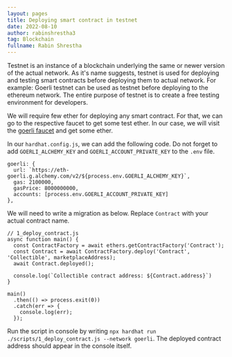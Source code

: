 ```yaml
---
layout: pages
title: Deploying smart contract in testnet
date: 2022-08-10
author: rabinshrestha3
tag: Blockchain
fullname: Rabin Shrestha
---
```


Testnet is an instance of a blockchain underlying the same or newer version of the actual network. As it's name suggests, testnet is used for deploying and testing smart contracts before deploying them to actual network. For example: Goerli testnet can be used as testnet before deploying to the ethereum network. The entire purpose of testnet is to create a free testing environment for developers.

We will require few ether for deploying any smart contract. For that, we can go to the respective faucet to get some test ether. In our case, we will visit the [goerli faucet](https://goerlifaucet.com/) and get some ether.

In our `hardhat.config.js`, we can add the following code. Do not forget to add `GOERLI_ALCHEMY_KEY` and `GOERLI_ACCOUNT_PRIVATE_KEY` to the `.env` file.
```
goerli: {
  url: `https://eth-goerli.g.alchemy.com/v2/${process.env.GOERLI_ALCHEMY_KEY}`,
  gas: 2100000,
  gasPrice: 8000000000,
  accounts: [process.env.GOERLI_ACCOUNT_PRIVATE_KEY]
},
```

We will need to write a migration as below. Replace `Contract` with your actual contract name.
```
// 1_deploy_contract.js
async function main() {
  const ContractFactory = await ethers.getContractFactory('Contract');
  const Contract = await ContractFactory.deploy('Contract', 'Collectible', marketplaceAddress);
  await Contract.deployed();

  console.log(`Collectible contract address: ${Contract.address}`)
}

main()
  .then(() => process.exit(0))
  .catch(err => {
    console.log(err);
  });
```

Run the script in console by writing `npx hardhat run ./scripts/1_deploy_contract.js --network goerli`.
The deployed contract address should appear in the console itself.


        